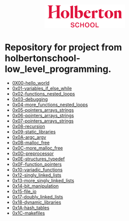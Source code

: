 <p align="center">
<img width="50%" src="img/hbtnlogo.png">
</p>

# Repository for project from holbertonschool-low_level_programming.

* [0X00-hello_world](https://github.com/Anthony-6/holbertonschool-low_level_programming/tree/main/0x00-hello_world)
* [0x01-variables_if_else_while](https://github.com/Anthony-6/holbertonschool-low_level_programming/tree/main/0x01-variables_if_else_while)
* [0x02-functions_nested_loops](https://github.com/Anthony-6/holbertonschool-low_level_programming/tree/main/0x02-functions_nested_loops)
* [0x03-debugging](https://github.com/Anthony-6/holbertonschool-low_level_programming/tree/main/0x03-debugging)
* [0x04-more_functions_nested_loops](https://github.com/Anthony-6/holbertonschool-low_level_programming/tree/main/0x04-more_functions_nested_loops)
* [0x05-pointers_arrays_strings](https://github.com/Anthony-6/holbertonschool-low_level_programming/tree/main/0x05-pointers_arrays_strings)
* [0x06-pointers_arrays_strings](https://github.com/Anthony-6/holbertonschool-low_level_programming/tree/main/0x06-pointers_arrays_strings)
* [0x07-pointers_arrays_strings](https://github.com/Anthony-6/holbertonschool-low_level_programming/tree/main/0x07-pointers_arrays_strings)
* [0x08-recursion](https://github.com/Anthony-6/holbertonschool-low_level_programming/tree/main/0x08-recursion)
* [0x09-static_libraries](https://github.com/Anthony-6/holbertonschool-low_level_programming/tree/main/0x09-static_libraries)
* [0x0A-argc_argv](https://github.com/Anthony-6/holbertonschool-low_level_programming/tree/main/0x0A-argc_argv)
* [0x0B-malloc_free](https://github.com/Anthony-6/holbertonschool-low_level_programming/tree/main/0x0B-malloc_free)
* [0x0C-more_malloc_free](https://github.com/Anthony-6/holbertonschool-low_level_programming/tree/main/0x0C-more_malloc_free)
* [0x0D-preprocessor](https://github.com/Anthony-6/holbertonschool-low_level_programming/tree/main/0x0D-preprocessor)
* [0x0E-structures_typedef](https://github.com/Anthony-6/holbertonschool-low_level_programming/tree/main/0x0E-structures_typedef)
* [0x0F-function_pointers](https://github.com/Anthony-6/holbertonschool-low_level_programming/tree/main/0x0F-function_pointers)
* [0x10-variadic_functions](https://github.com/Anthony-6/holbertonschool-low_level_programming/tree/main/0x10-variadic_functions)
* [0x12-singly_linked_lists](https://github.com/Anthony-6/holbertonschool-low_level_programming/tree/main/0x12-singly_linked_lists)
* [0x13-more_singly_linked_lists](https://github.com/Anthony-6/holbertonschool-low_level_programming/tree/main/0x13-more_singly_linked_lists)
* [0x14-bit_manipulation](https://github.com/Anthony-6/holbertonschool-low_level_programming/tree/main/0x14-bit_manipulation)
* [0x15-file_io](https://github.com/Anthony-6/holbertonschool-low_level_programming/tree/main/0x15-file_io)
* [0x17-doubly_linked_lists](https://github.com/Anthony-6/holbertonschool-low_level_programming/tree/main/0x17-doubly_linked_lists)
* [0x18-dynamic_libraries](https://github.com/Anthony-6/holbertonschool-low_level_programming/tree/main/0x18-dynamic_libraries)
* [0x1A-hash_tables](https://github.com/Anthony-6/holbertonschool-low_level_programming/tree/main/0x1A-hash_tables)
* [0x1C-makefiles](https://github.com/Anthony-6/holbertonschool-low_level_programming/tree/main/0x1C-makefiles)